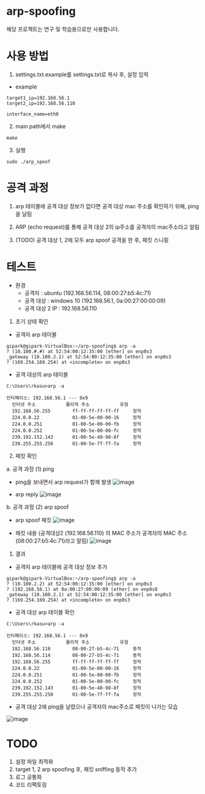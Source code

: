 # arp-spoofing

해당 프로젝트는 연구 및 학습용으로만 사용합니다.

# 사용 방법

1. settings.txt.example를 settings.txt로 복사 후, 설정 입력

- example
```
target1_ip=192.168.56.1
target2_ip=192.168.56.110

interface_name=eth0
```

2. main path에서 make

```
make
```

3. 실행

```
sudo ./arp_spoof
```

# 공격 과정

1. arp 테이블에 공격 대상 정보가 없다면 공격 대상 mac 주소를 확인하기 위해, ping을 날림

2. ARP (echo request)를 통해 공격 대상 2의 ip주소를 공격자의 mac주소라고 알림

3. (TODO) 공격 대상 1, 2에 모두 arp spoof 공격을 한 후, 패킷 스니핑

# 테스트

- 환경
  - 공격자 : ubuntu (192.168.56.114, 08:00:27:b5:4c:71)
  - 공격 대상 : windows 10 (192.168.56.1, 0a:00:27:00:00:09)
  - 공격 대상 2 IP : 192.168.56.110

1. 초기 상태 확인

- 공격자 arp 테이블
```
gipark@gipark-VirtualBox:~/arp-spoofing$ arp -a
? (10.100.#.#) at 52:54:00:12:35:00 [ether] on enp0s3
_gateway (10.100.2.1) at 52:54:00:12:35:00 [ether] on enp0s3
? (169.254.169.254) at <incomplete> on enp0s3
```

- 공격 대상의 arp 테이블
```
C:\Users\rkasu>arp -a

인터페이스: 192.168.56.1 --- 0x9
  인터넷 주소           물리적 주소           유형
  192.168.56.255        ff-ff-ff-ff-ff-ff     정적
  224.0.0.22            01-00-5e-00-00-16     정적
  224.0.0.251           01-00-5e-00-00-fb     정적
  224.0.0.252           01-00-5e-00-00-fc     정적
  239.192.152.143       01-00-5e-40-98-8f     정적
  239.255.255.250       01-00-5e-7f-ff-fa     정적
```



2. 패킷 확인

a. 공격 과정 (1) ping

- ping을 보내면서 arp request가 함께 발생
![image](https://github.com/GwangIl-Park/arp-spoofing/assets/40749130/396fa69a-3fcd-40d4-97ba-db9e922ec10c)

- arp reply
![image](https://github.com/GwangIl-Park/arp-spoofing/assets/40749130/bd8a01e0-5540-42c1-a1a4-3e3bdd9a62e1)

b. 공격 과정 (2) arp spoof

- arp spoof 패킷
![image](https://github.com/GwangIl-Park/arp-spoofing/assets/40749130/7c6ad62a-82f7-41fa-bfde-ef0aefb988cd)

- 패킷 내용 (공격대상2 (192.168.56.110) 의 MAC 주소가 공격자의 MAC 주소 (08:00:27:b5:4c:71)라고 알림)
![image](https://github.com/GwangIl-Park/arp-spoofing/assets/40749130/369ea38d-dacd-4bb5-879f-d16470e4e94f)

1. 결과

- 공격자 arp 테이블에 공격 대상 정보 추가
```
gipark@gipark-VirtualBox:~/arp-spoofing$ arp -a
? (10.100.2.2) at 52:54:00:12:35:00 [ether] on enp0s3
? (192.168.56.1) at 0a:00:27:00:00:09 [ether] on enp0s8
_gateway (10.100.2.1) at 52:54:00:12:35:00 [ether] on enp0s3
? (169.254.169.254) at <incomplete> on enp0s3
```

- 공격 대상 arp 테이블 확인
```
C:\Users\rkasu>arp -a

인터페이스: 192.168.56.1 --- 0x9
  인터넷 주소           물리적 주소           유형
  192.168.56.110        08-00-27-b5-4c-71     동적
  192.168.56.114        08-00-27-b5-4c-71     동적
  192.168.56.255        ff-ff-ff-ff-ff-ff     정적
  224.0.0.22            01-00-5e-00-00-16     정적
  224.0.0.251           01-00-5e-00-00-fb     정적
  224.0.0.252           01-00-5e-00-00-fc     정적
  239.192.152.143       01-00-5e-40-98-8f     정적
  239.255.255.250       01-00-5e-7f-ff-fa     정적
```

- 공격 대상 2에 ping을 날렸으나 공격자의 mac주소로 패킷이 나가는 모습

![image](https://github.com/GwangIl-Park/arp-spoofing/assets/40749130/836fcff7-d1b5-452c-9210-16ce48d6a0e5)

# TODO

1. 설정 파일 최적화
2. target 1, 2 arp spoofing 후, 패킷 sniffing 동작 추가
3. 로그 공통화
4. 코드 리팩토링